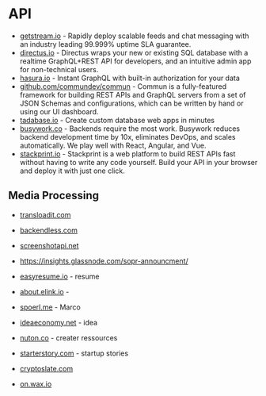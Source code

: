 # API

- [getstream.io](https://getstream.io) - Rapidly deploy scalable feeds and chat messaging with an industry leading 99.999% uptime SLA guarantee.
- [directus.io](https://directus.io/) - Directus wraps your new or existing SQL database with a realtime GraphQL+REST API for developers, and an intuitive admin app for non-technical users.
- [hasura.io](https://hasura.io/) - Instant GraphQL with built-in authorization for your data
- [github.com/commundev/commun](https://github.com/commundev/commun) - Commun is a fully-featured framework for building REST APIs and GraphQL servers from a set of JSON Schemas and configurations, which can be written by hand or using our UI dashboard.
- [tadabase.io](https://tadabase.io/) - Create custom database web apps in minutes
- [busywork.co](https://busywork.co/) - Backends require the most work. Busywork reduces backend development time by 10x, eliminates DevOps, and scales automatically. We play well with React, Angular, and Vue.
- [stackprint.io](https://stackprint.io) - Stackprint is a web platform to build REST APIs fast without having to write any code yourself. Build your API in your browser and deploy it with just one click.

## Media Processing
- [transloadit.com](https://transloadit.com)
- [backendless.com](https://backendless.com)
- [screenshotapi.net](https://www.screenshotapi.net/pricing)
- https://insights.glassnode.com/sopr-announcment/



- [easyresume.io](https://www.easyresume.io) - resume
- [about.elink.io](https://about.elink.io) - 
- [spoerl.me](https://spoerl.me) - Marco
- [ideaeconomy.net](https://ideaeconomy.net) - idea
- [nuton.co](https://www.nuton.co) - creater ressources
- [starterstory.com](https://www.starterstory.com) - startup stories


- [cryptoslate.com](https://cryptoslate.com/videos/19-year-old-bitcoin-millionaire-gives-his-most-unusual-tips-on-trading/)
- [on.wax.io](https://on.wax.io/wax-io/)
